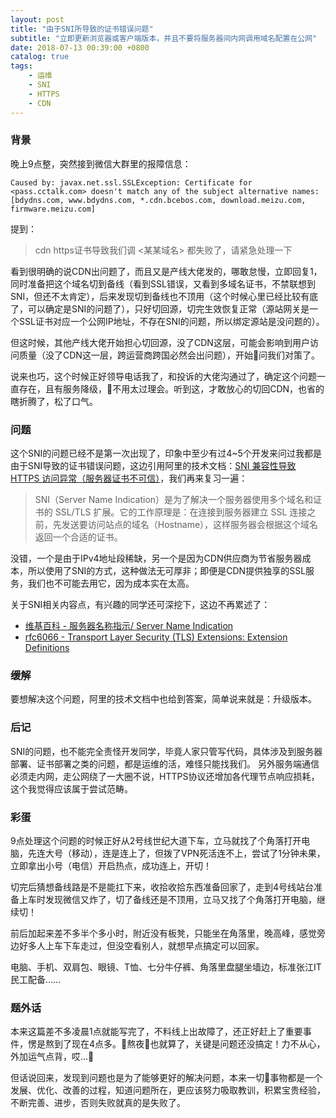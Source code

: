 ```yaml
---
layout: post
title: "由于SNI所导致的证书错误问题"
subtitle: "立即更新浏览器或客户端版本，并且不要将服务器间内网调用域名配置在公网"
date: 2018-07-13 00:39:00 +0800
catalog: true
tags:
    - 运维
    - SNI
    - HTTPS
    - CDN
---
```

### 背景
晚上9点整，突然接到微信大群里的报障信息：
```
Caused by: javax.net.ssl.SSLException: Certificate for <pass.cctalk.com> doesn't match any of the subject alternative names: [bdydns.com, www.bdydns.com, *.cdn.bcebos.com, download.meizu.com, firmware.meizu.com]
```
提到：
> cdn https证书导致我们调 <某某域名> 都失败了，请紧急处理一下

看到很明确的说CDN出问题了，而且又是产线大佬发的，哪敢怠慢，立即回复1，同时准备把这个域名切到备线（看到SSL错误，又看到多域名证书，不禁联想到SNI，但还不太肯定），后来发现切到备线也不顶用（这个时候心里已经比较有底了，可以确定是SNI的问题了），只好切回源，切完生效恢复正常（源站网关是一个SSL证书对应一个公网IP地址，不存在SNI的问题，所以绑定源站是没问题的）。

但这时候，其他产线大佬开始担心切回源，没了CDN这层，可能会影响到用户访问质量（没了CDN这一层，跨运营商跨国必然会出问题），开始问我们对策了。

说来也巧，这个时候正好领导电话我了，和投诉的大佬沟通过了，确定这个问题一直存在，且有服务降级，不用太过理会。听到这，才敢放心的切回CDN，也省的瞎折腾了，松了口气。

### 问题
这个SNI的问题已经不是第一次出现了，印象中至少有过4~5个开发来问过我都是由于SNI导致的证书错误问题，这边引用阿里的技术文档：[SNI 兼容性导致 HTTPS 访问异常（服务器证书不可信）][1]，我们再来复习一遍：

> SNI（Server Name Indication）是为了解决一个服务器使用多个域名和证书的 SSL/TLS 扩展。它的工作原理是：在连接到服务器建立 SSL 连接之前，先发送要访问站点的域名（Hostname），这样服务器会根据这个域名返回一个合适的证书。

没错，一个是由于IPv4地址段稀缺，另一个是因为CDN供应商为节省服务器成本，所以使用了SNI的方式，这种做法无可厚非；即便是CDN提供独享的SSL服务，我们也不可能去用它，因为成本实在太高。

关于SNI相关内容点，有兴趣的同学还可深挖下，这边不再累述了：
- [维基百科 - 服务器名称指示/ Server Name Indication][2]
- [rfc6066 - Transport Layer Security (TLS) Extensions: Extension Definitions][3]

### 缓解
要想解决这个问题，阿里的技术文档中也给到答案，简单说来就是：升级版本。

### 后记
SNI的问题，也不能完全责怪开发同学，毕竟人家只管写代码，具体涉及到服务器部署、证书部署之类的问题，都是运维的活，难怪只能找我们。
另外服务端通信必须走内网，走公网绕了一大圈不说，HTTPS协议还增加各代理节点响应损耗，这个我觉得应该属于尝试范畴。

### 彩蛋

9点处理这个问题的时候正好从2号线世纪大道下车，立马就找了个角落打开电脑，先连大号（移动），连是连上了，但拨了VPN死活连不上，尝试了1分钟未果，立即拿出小号（电信）开启热点，成功连上，开切！

切完后猜想备线路是不是能扛下来，收拾收拾东西准备回家了，走到4号线站台准备上车时发现微信又炸了，切了备线还是不顶用，立马又找了个角落打开电脑，继续切！

前后加起来差不多半个多小时，附近没有板凳，只能坐在角落里，晚高峰，感觉旁边好多人上车下车走过，但没空看别人，就想早点搞定可以回家。

电脑、手机、双肩包、眼镜、T恤、七分牛仔裤、角落里盘腿坐墙边，标准张江IT民工配备……

### 题外话
本来这篇差不多凌晨1点就能写完了，不料线上出故障了，还正好赶上了重要事件，愣是熬到了现在4点多。熬夜也就算了，关键是问题还没搞定！力不从心，外加运气点背，哎...

但话说回来，发现到问题也是为了能够更好的解决问题，本来一切事物都是一个发展、优化、改善的过程，知道问题所在，更应该努力吸取教训，积累宝贵经验，不断完善、进步，否则失败就真的是失败了。

[1]: https://help.aliyun.com/knowledge_detail/43742.html
[2]: https://zh.wikipedia.org/wiki/%E6%9C%8D%E5%8A%A1%E5%99%A8%E5%90%8D%E7%A7%B0%E6%8C%87%E7%A4%BA
[3]: https://tools.ietf.org/html/rfc6066